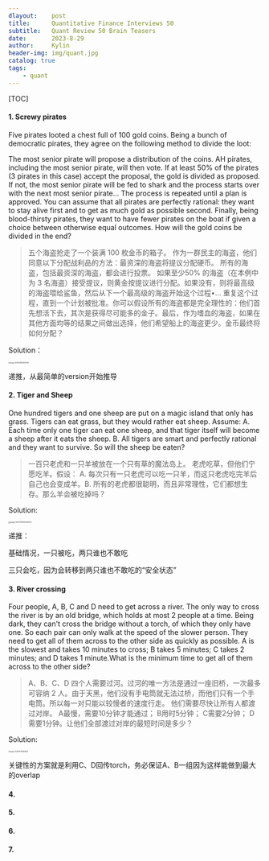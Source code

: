 ```yaml
---
dlayout:    post
title:      Quantitative Finance Interviews 50
subtitle:   Quant Review 50 Brain Teasers
date:       2023-8-29
author:     Kylin
header-img: img/quant.jpg
catalog: true
tags:
    - quant
---
```




[TOC]

#### 1. Screwy pirates

Five pirates looted a chest full of 100 gold coins. Being a bunch of democratic pirates, they agree on the following method to divide the loot:

The most senior pirate will propose a distribution of the coins. AH pirates, including the most senior pirate, will then vote. If at least 50% of the pirates (3 pirates in this case) accept the proposal, the gold is divided as proposed. If not, the most senior pirate will be fed to shark and the process starts over with the next most senior pirate... The process is repeated until a plan is approved. You can assume that all pirates are perfectly rational: they want to stay alive first and to get as much gold as possible second. Finally, being blood-thirsty pirates, they want to have fewer pirates on the boat if given a choice between otherwise equal outcomes. How will the gold coins be divided in the end?

> 五个海盗抢走了一个装满 100 枚金币的箱子。 作为一群民主的海盗，他们同意以下分配战利品的方法：最资深的海盗将提议分配硬币。 所有的海盗，包括最资深的海盗，都会进行投票。 如果至少50% 的海盗（在本例中为 3 名海盗）接受提议，则黄金按提议进行分配。如果没有，则将最高级的海盗喂给鲨鱼，然后从下一个最高级的海盗开始这个过程•… 重复这个过程，直到一个计划被批准。你可以假设所有的海盗都是完全理性的：他们首先想活下去，其次是获得尽可能多的金子。最后，作为嗜血的海盗，如果在其他方面均等的结果之间做出选择，他们希望船上的海盗更少。金币最终将如何分配？

Solution：

<img src="https://kylinhub.oss-cn-shanghai.aliyuncs.com/image-20231031004000514.png" alt="image-20231031004000514" style="zoom:20%;" />

递推，从最简单的version开始推导



#### 2. Tiger and Sheep

One hundred tigers and one sheep are put on a magic island that only has grass. Tigers can eat grass, but they would rather eat sheep. Assume: A. Each time only one tiger can eat one sheep, and that tiger itself will become a sheep after it eats the sheep. B. All tigers are smart and perfectly rational and they want to survive. So will the sheep be eaten?

> 一百只老虎和一只羊被放在一个只有草的魔法岛上。 老虎吃草，但他们宁愿吃羊。假设： A. 每次只有一只老虎可以吃一只羊，而这只老虎吃完羊后自己也会变成羊。B. 所有的老虎都很聪明，而且非常理性，它们都想生存。那么羊会被吃掉吗？

Solution:

<img src="https://kylinhub.oss-cn-shanghai.aliyuncs.com/image-20231101094429474.png" alt="image-20231101094429474" style="zoom:23%;" />

递推：

基础情况，一只被吃，两只谁也不敢吃

三只会吃，因为会转移到两只谁也不敢吃的“安全状态”



#### 3. River crossing  

Four people, A, B, C and D need to get across a river. The only way to cross the river is by an old bridge, which holds at most 2 people at a time. Being dark, they can't cross the bridge without a torch, of which they only have one. So each pair can only walk at the speed of the slower person. They need to get all of them across to the other side as quickly as possible. A is the slowest and takes 10 minutes to cross; B takes 5 minutes; C takes 2 minutes; and D takes 1 minute.What is the minimum time to get all of them across to the other side?

> A、B、C、D 四个人需要过河。过河的唯一方法是通过一座旧桥，一次最多可容纳 2 人。由于天黑，他们没有手电筒就无法过桥，而他们只有一个手电筒。所以每一对只能以较慢者的速度行走。 他们需要尽快让所有人都渡过对岸。 A最慢，需要10分钟才能通过； B用时5分钟； C需要2分钟； D需要1分钟。让他们全部渡过对岸的最短时间是多少？

Solution:

<img src="https://kylinhub.oss-cn-shanghai.aliyuncs.com/image-20231101100834879.png" alt="image-20231101100834879" style="zoom:20%;" />

关键性的方案就是利用C、D回传torch，务必保证A、B一组因为这样能做到最大的overlap



#### 4.

#### 5.

#### 6.

#### 7.